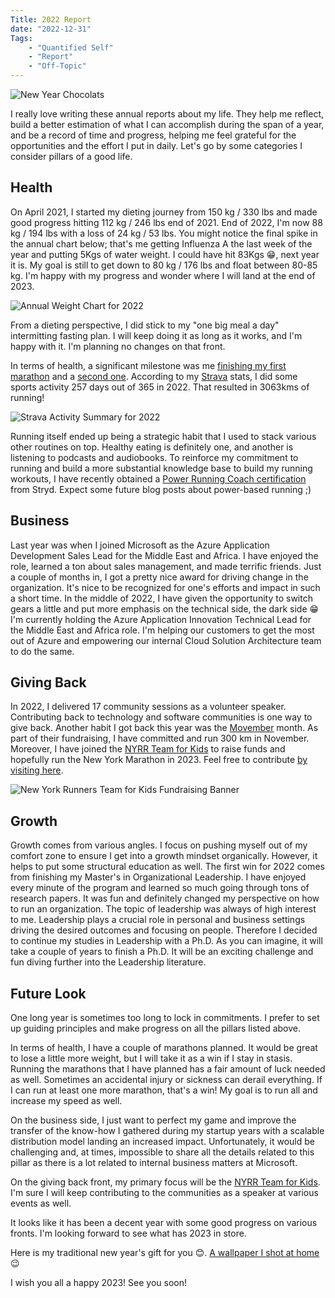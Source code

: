 ```yaml
---
Title: 2022 Report
date: "2022-12-31" 
Tags: 
    - "Quantified Self"
    - "Report"
    - "Off-Topic"
---
```


![New Year Chocolats](/media/2022/2022-12-31-Wallpaper.jpg)

I really love writing these annual reports about my life. They help me reflect, build a better estimation of what I can accomplish during the span of a year, and be a record of time and progress, helping me feel grateful for the opportunities and the effort I put in daily. Let's go by some categories I consider pillars of a good life.

## Health

On April 2021, I started my dieting journey from 150 kg / 330 lbs and made good progress hitting 112 kg / 246 lbs end of 2021. End of 2022, I'm now 88 kg / 194 lbs with a loss of 24 kg / 53 lbs. You might notice the final spike in the annual chart below; that's me getting Influenza A the last week of the year and putting 5Kgs of water weight. I could have hit 83Kgs 😁, next year it is. My goal is still to get down to 80 kg / 176 lbs and float between 80-85 kg. I'm happy with my progress and wonder where I will land at the end of 2023.

![Annual Weight Chart for 2022](/media/2022/2022-annual-weight-chart.jpg)

From a dieting perspective, I did stick to my "one big meal a day" intermitting fasting plan. I will keep doing it as long as it works, and I'm happy with it. I'm planning no changes on that front.

In terms of health, a significant milestone was me [finishing my first marathon](https://daron.blog/2022/finished-my-first-marathon/) and a [second one](https://daron.blog/2022/two-marathons-in-30-days/). According to my [Strava](https://www.strava.com/athletes/3374802) stats, I did some sports activity 257 days out of 365 in 2022. That resulted in 3063kms of running!

![Strava Activity Summary for 2022](/media/2022/2022-strava-summary.jpg)

Running itself ended up being a strategic habit that I used to stack various other routines on top. Healthy eating is definitely one, and another is listening to podcasts and audiobooks. To reinforce my commitment to running and build a more substantial knowledge base to build my running workouts, I have recently obtained a [Power Running Coach certification](https://www.stryd.com/gl/en/coaches) from Stryd. Expect some future blog posts about power-based running ;)

## Business

Last year was when I joined Microsoft as the Azure Application Development Sales Lead for the Middle East and Africa. I have enjoyed the role, learned a ton about sales management, and made terrific friends. Just a couple of months in, I got a pretty nice award for driving change in the organization. It's nice to be recognized for one's efforts and impact in such a short time. In the middle of 2022, I have given the opportunity to switch gears a little and put more emphasis on the technical side, the dark side 😁 I'm currently holding the Azure Application Innovation Technical Lead for the Middle East and Africa role. I'm helping our customers to get the most out of Azure and empowering our internal Cloud Solution Architecture team to do the same.

## Giving Back

In 2022, I delivered 17 community sessions as a volunteer speaker. Contributing back to technology and software communities is one way to give back. Another habit I got back this year was the [Movember](https://movember.com/) month. As part of their fundraising, I have committed and run 300 km in November. Moreover, I have joined the [NYRR Team for Kids](https://www.runwithtfk.org/) to raise funds and hopefully run the New York Marathon in 2023. Feel free to contribute [by visiting here](https://www.runwithtfk.org/Profile/PublicPage/100491/58200).

![New York Runners Team for Kids Fundraising Banner](/media/2022/2022-12-01-nyrr.png)

## Growth

Growth comes from various angles. I focus on pushing myself out of my comfort zone to ensure I get into a growth mindset organically. However, it helps to put some structural education as well. The first win for 2022 comes from finishing my Master's in Organizational Leadership. I have enjoyed every minute of the program and learned so much going through tons of research papers. It was fun and definitely changed my perspective on how to run an organization. The topic of leadership was always of high interest to me. Leadership plays a crucial role in personal and business settings driving the desired outcomes and focusing on people. Therefore I decided to continue my studies in Leadership with a Ph.D. As you can imagine, it will take a couple of years to finish a Ph.D. It will be an exciting challenge and fun diving further into the Leadership literature.

## Future Look

One long year is sometimes too long to lock in commitments. I prefer to set up guiding principles and make progress on all the pillars listed above.

In terms of health, I have a couple of marathons planned. It would be great to lose a little more weight, but I will take it as a win if I stay in stasis. Running the marathons that I have planned has a fair amount of luck needed as well. Sometimes an accidental injury or sickness can derail everything. If I can run at least one more marathon, that's a win! My goal is to run all and increase my speed as well.

On the business side, I just want to perfect my game and improve the transfer of the know-how I gathered during my startup years with a scalable distribution model landing an increased impact. Unfortunately, it would be challenging and, at times, impossible to share all the details related to this pillar as there is a lot related to internal business matters at Microsoft.

On the giving back front, my primary focus will be the [NYRR Team for Kids](https://www.runwithtfk.org/). I'm sure I will keep contributing to the communities as a speaker at various events as well.

It looks like it has been a decent year with some good progress on various fronts. I'm looking forward to see what has 2023 in store.

Here is my traditional new year's gift for you 😊. [A wallpaper I shot at home](/media/2022/2022-12-31-Wallpaper.jpg) 😉

I wish you all a happy 2023! See you soon!

